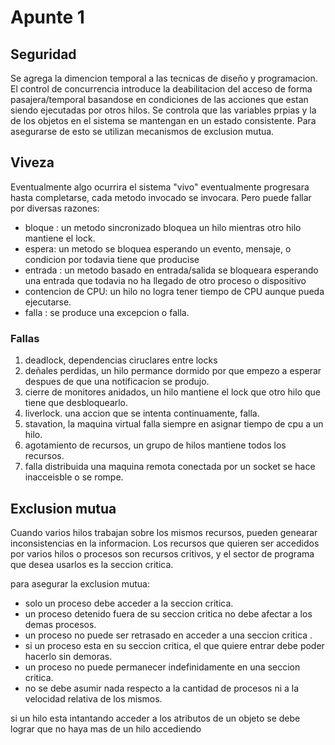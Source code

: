 # Apunte 1

## Seguridad 

Se agrega la dimencion temporal a las tecnicas de diseño y programacion. El control de concurrencia introduce la deabilitacion del acceso de forma pasajera/temporal basandose en condiciones de las acciones que estan siendo ejecutadas por otros hilos. Se controla que las variables prpias y la de los objetos en el sistema se mantengan en un estado consistente. Para asegurarse de esto se utilizan mecanismos de exclusion mutua.

## Viveza

Eventualmente algo ocurrira el sistema "vivo" eventualmente progresara hasta completarse, cada metodo invocado se invocara. Pero puede fallar por diversas razones:

- bloque : un metodo sincronizado bloquea un hilo mientras otro hilo mantiene el lock.
- espera: un metodo se bloquea esperando un evento, mensaje, o condicion por todavia tiene que producise
- entrada : un metodo basado en entrada/salida se bloqueara esperando una entrada que todavia no ha llegado de otro proceso o dispositivo
- contencion de CPU: un hilo no logra tener tiempo de CPU aunque pueda ejecutarse.
- falla : se produce una excepcion o falla. 

### Fallas

1. deadlock, dependencias ciruclares entre locks
2. deñales perdidas, un hilo permance dormido por que empezo a esperar despues de que una notificacion se produjo.
3. cierre de monitores anidados, un hilo mantiene el lock que otro hilo que tiene que desbloquearlo.
4. liverlock. una accion que se intenta continuamente, falla.
5. stavation, la maquina virtual falla siempre en asignar tiempo de cpu a un hilo.
6. agotamiento de recursos, un grupo de hilos mantiene todos los recursos.
7. falla distribuida una maquina remota conectada por un socket se hace inacceisble o se rompe.

## Exclusion mutua

Cuando varios hilos trabajan sobre los mismos recursos, pueden genearar inconsistencias en la informacion.  Los recursos que quieren ser accedidos por varios hilos o procesos son recursos critivos, y el sector de programa que desea usarlos es la seccion critica.

para asegurar la exclusion mutua:

- solo un proceso debe acceder a la seccion critica.
- un proceso detenido fuera de su seccion critica no debe afectar a los demas procesos.
- un proceso no puede ser retrasado en acceder a una seccion critica .
- si un proceso esta en su seccion critica, el que quiere entrar debe poder hacerlo sin demoras.
- un proceso no puede permanecer indefinidamente en una seccion critica.
- no se debe asumir nada respecto a la cantidad de procesos ni a la velocidad relativa de los mismos.

si un hilo esta intantando acceder a los atributos de un objeto se debe lograr que no haya mas de un hilo accediendo 